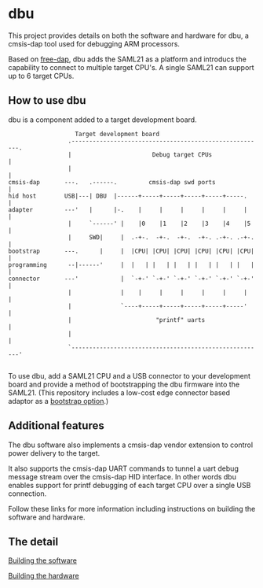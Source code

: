 # dbu

This project provides details on both the software and hardware for dbu, a cmsis-dap tool used for debugging ARM processors.

Based on [free-dap](https://github.com/ataradov/free-dap), dbu adds the SAML21 as a platform and introducs the capability to connect to multiple target CPU's.  A single SAML21 can support up to 6 target CPUs.

## How to use dbu

dbu is a component added to a target development board. 

```
                   Target development board
                 .-------------------------------------------------------.
                 |                       Debug target CPUs               |
                 |                                                       |          
cmsis-dap       ---.   .------.         cmsis-dap swd ports              |  
hid host        USB|---| DBU  |------+-----+-----+-----+-----+-----.     |   
adapter         ---'   |      |-.    |     |     |     |     |     |     |   
                 |     `------' |    |0    |1    |2    |3    |4    |5    |   
                 |     SWD|     |  .-+-.  -+-.  -+-.  -+-. .-+-. .-+-.   |   
bootstrap       ---.      |     |  |CPU| |CPU| |CPU| |CPU| |CPU| |CPU|   |
programming      --|------'     |  |   | |   | |   | |   | |   | |   |   |
connector       ---'            |  `-+-' `-+-' `-+-' `-+-' `-+-' `-+-'   |
                 |              |    |     |     |     |     |     |     |
                 |              `----+-----+-----+-----+-----+-----'     |
                 |                        "printf" uarts                 |
                 |                                                       |
                 `-------------------------------------------------------'
		
```
To use dbu, add a SAML21 CPU and a USB connector to your development board and provide a method of bootstrapping the dbu firmware into the SAML21. (This repository includes a low-cost edge connector based adaptor as a [bootstrap option](https://github.com/brucebiotech/dbu/blob/main/hardware/README.md#dbu-bootstrap).)

## Additional features

The dbu software also implements a cmsis-dap vendor extension to control power delivery to the target.

It also supports the cmsis-dap UART commands to tunnel a uart debug message stream over the cmsis-dap HID interface.  In other words dbu enables support for printf debugging of each target CPU over a single USB connection.

Follow these links for more information including instructions on building the software and hardware.

## The detail

[Building the software](https://github.com/brucebiotech/dbu/blob/main/software/README.md)

[Building the hardware](https://github.com/brucebiotech/dbu/blob/main/hardware/README.md)

